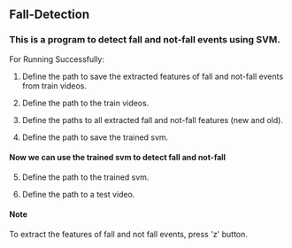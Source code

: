 ## Fall-Detection
### This is a program to detect fall and not-fall events using SVM.

For Running Successfully:

1. Define the path to save the extracted features of fall and not-fall events from train videos.

2. Define the path to the train videos.

3. Define the paths to all extracted fall and not-fall features (new and old).

4. Define the path to save the trained svm.

#### Now we can use the trained svm to detect fall and not-fall ####

5. Define the path to the trained svm.

6. Define the path to a test video.

#### Note ####

To extract the features of fall and not fall events, press 'z' button.
